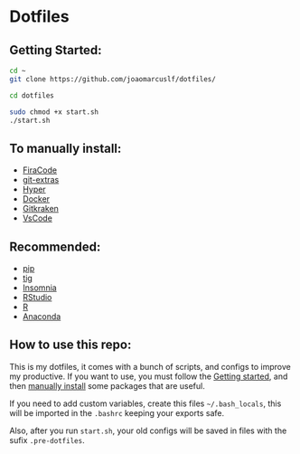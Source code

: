 # Dotfiles

## Getting Started:

```sh
cd ~
git clone https://github.com/joaomarcuslf/dotfiles/

cd dotfiles

sudo chmod +x start.sh
./start.sh
```

## To manually install:
- [FiraCode](https://github.com/tonsky/FiraCode/wiki/Installing)
- [git-extras](https://github.com/tj/git-extras/blob/master/Installation.md)
- [Hyper](https://hyper.is/)
- [Docker](https://www.docker.com/)
- [Gitkraken](https://www.gitkraken.com/)
- [VsCode](https://code.visualstudio.com/)

## Recommended:
- [pip](https://pip.pypa.io/en/stable/installing/)
- [tig](https://jonas.github.io/tig/INSTALL.html)
- [Insomnia](https://insomnia.rest/download)
- [RStudio](https://rstudio.com/products/rstudio/download/)
- [R](https://cran.r-project.org/)
- [Anaconda](https://docs.anaconda.com/anaconda/install/)

<!-- Commenting this out, giving Hyper a chance
## Mac only:

- iterm2
- [One Dark](https://github.com/one-dark/iterm-one-dark-theme)
- [brew](https://brew.sh/index_pt-br.html)

## Linux only:

- terminator
- [One Dark](https://github.com/EliverLara/terminator-themes) -->

## How to use this repo:

This is my dotfiles, it comes with a bunch of scripts, and configs to improve my productive. If you want to use, you must follow the [Getting started](#getting-started), and then [manually install](#to-manually-install) some packages that are useful.

If you need to add custom variables, create this files `~/.bash_locals`, this will be imported in the `.bashrc` keeping your exports safe.

Also, after you run `start.sh`, your old configs will be saved in files with the sufix `.pre-dotfiles`.
